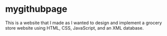 mygithubpage
============
This is a website that I made as I wanted to design and implement a grocery store website using HTML, CSS, JavaScript, and an XML database.
